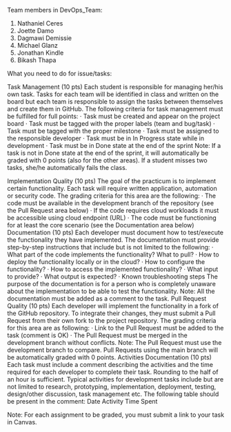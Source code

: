 Team members in DevOps_Team:
1.	Nathaniel Ceres
2.	Joette Damo
3.	Dagmawi Demissie
4.	Michael Glanz
5.	Jonathan Kindle
6.	Bikash Thapa

What you need to do for issue/tasks:


Task Management (10 pts)
Each student is responsible for managing her/his own task. Tasks for each team will be identified in class and written on the board but each team is responsible to assign the tasks between themselves and create them in GitHub. The following criteria for task management must be fulfilled for full points:
·       Task must be created and appear on the project board
·       Task must be tagged with the proper labels (team and bug/task)
·       Task must be tagged with the proper milestone
·       Task must be assigned to the responsible developer
·       Task must be in In Progress state while in development
·       Task must be in Done state at the end of the sprint
Note: If a task is not in Done state at the end of the sprint, it will automatically be graded with 0 points (also for the other areas). If a student misses two tasks, she/he automatically fails the class.
 
Implementation Quality (10 pts)
The goal of the practicum is to implement certain functionality. Each task will require written application, automation or security code. The grading criteria for this area are the following:
·       The code must be available in the development branch of the repository (see the Pull Request area below)
·       If the code requires cloud workloads it must be accessible using cloud endpoint (URL)
·       The code must be functioning for at least the core scenario (see the Documentation area below)
Documentation (10 pts)
Each developer must document how to test/execute the functionality they have implemented. The documentation must provide step-by-step instructions that include but is not limited to the following:
·       What part of the code implements the functionality? What to pull?
·       How to deploy the functionality locally or in the cloud?
·       How to configure the functionality?
·       How to access the implemented functionality?
·       What input to provide?
·       What output is expected?
·       Known troubleshooting steps
The purpose of the documentation is for a person who is completely unaware about the implementation to be able to test the functionality. 
Note: All the documentation must be added as a comment to the task.
Pull Request Quality (10 pts)
Each developer will implement the functionality in a fork of the GitHub repository. To integrate their changes, they must submit a Pull Request from their own fork to the project repository. The grading criteria for this area are as following:
·       Link to the Pull Request must be added to the task (comment is OK)
·       The Pull Request must be merged in the development branch without conflicts. Note: The Pull Request must use the development branch to compare. Pull Requests using the main branch will be automatically graded with 0 points.
Activities Documentation (10 pts)
Each task must include a comment describing the activities and the time required for each developer to complete their task. Rounding to the half of an hour is sufficient. Typical activities for development tasks include but are not limited to research, prototyping, implementation, deployment, testing, design/other discussion, task management etc. The following table should be present in the comment:
Date	Activity	Time Spent
 	 	 
 	 	 
 
Note: For each assignment to be graded, you must submit a link to your task in Canvas.

